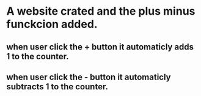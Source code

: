 # A website crated and the plus minus funckcion added. 

## when user click the + button it automaticly adds 1 to the counter. 

## when user click the - button it automaticly subtracts 1 to the counter. 
